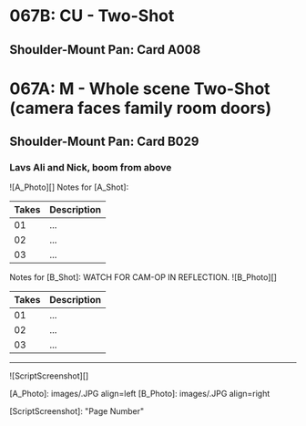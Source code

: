 # 067B: CU - Two-Shot
## Shoulder-Mount Pan: Card A008

# 067A: M - Whole scene Two-Shot (camera faces family room doors)
## Shoulder-Mount Pan: Card B029

### Lavs Ali and Nick, boom from above

![A_Photo][]
Notes for [A_Shot]: 

| Takes | Description |
|:---|:----|
| 01 | ... |
| 02 | ... |
| 03 | ... |

Notes for [B_Shot]: WATCH FOR CAM-OP IN REFLECTION.
![B_Photo][]

| Takes | Description |
|:---|:----|
| 01 | ... |
| 02 | ... |
| 03 | ... |

----

![ScriptScreenshot][]


[A_Photo]:  images/.JPG align=left
[B_Photo]:  images/.JPG align=right

[ScriptScreenshot]: "Page Number"